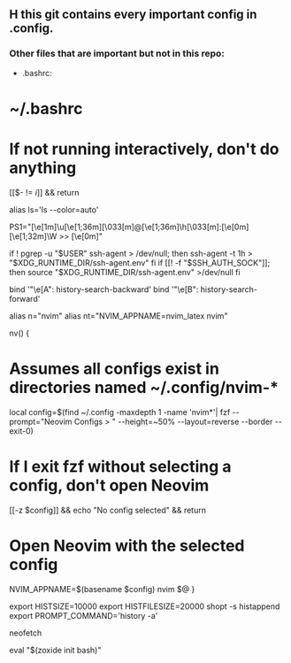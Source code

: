 ## H this git contains every important config in .config.

### Other files that are important but not in this repo:

- .bashrc:

#

# ~/.bashrc

#

# If not running interactively, don't do anything

[[$- != *i*]] && return

alias ls='ls --color=auto'

PS1="\[\e[1m\]\u\[\e[1;36m\]\[\033[m\]@\[\e[1;36m\]\h\[\033[m\]:\[\e[0m\]\[\e[1;32m\]\W >> \[\e[0m\]"

if ! pgrep -u "$USER" ssh-agent > /dev/null; then
    ssh-agent -t 1h > "$XDG_RUNTIME_DIR/ssh-agent.env"
fi
if [[! -f "$SSH_AUTH_SOCK"]]; then
source "$XDG_RUNTIME_DIR/ssh-agent.env" >/dev/null
fi

bind '"\e[A": history-search-backward'
bind '"\e[B": history-search-forward'

alias n="nvim"
alias nt="NVIM_APPNAME=nvim_latex nvim"

nv() {

# Assumes all configs exist in directories named ~/.config/nvim-\*

local config=$(find ~/.config -maxdepth 1 -name 'nvim\*'| fzf --prompt="Neovim Configs > " --height=~50% --layout=reverse --border --exit-0)

# If I exit fzf without selecting a config, don't open Neovim

[[-z $config]] && echo "No config selected" && return

# Open Neovim with the selected config

NVIM_APPNAME=$(basename $config) nvim $@
}

export HISTSIZE=10000
export HISTFILESIZE=20000
shopt -s histappend
export PROMPT_COMMAND='history -a'

neofetch

eval "$(zoxide init bash)"
